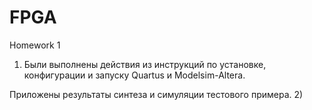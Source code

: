 # FPGA
Homework 1
1) Были выполнены действия из инструкций по установке, конфигурации и запуску Quartus и Modelsim-Altera.

Приложены результаты синтеза и симуляции тестового примера.
2)
